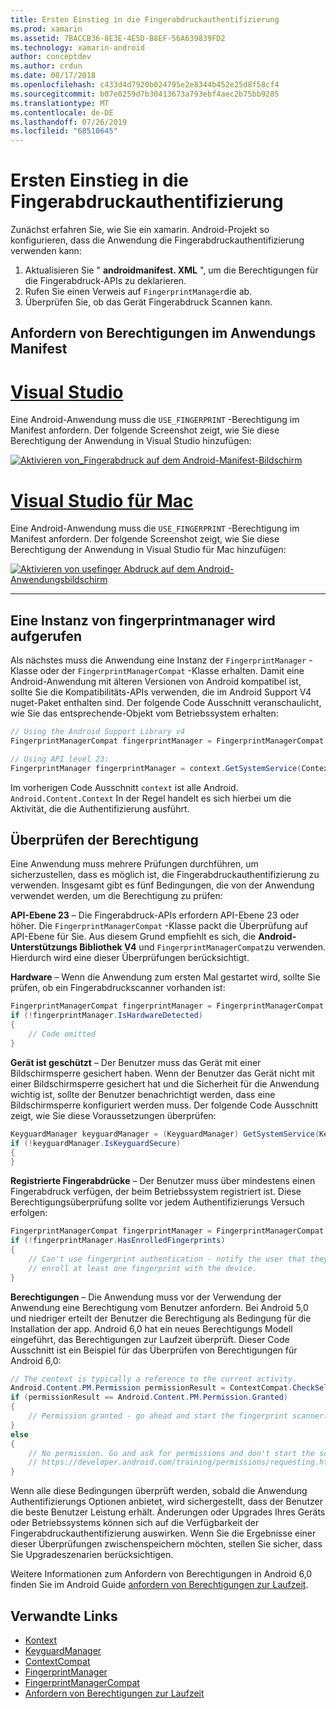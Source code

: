 ```yaml
---
title: Ersten Einstieg in die Fingerabdruckauthentifizierung
ms.prod: xamarin
ms.assetid: 7BACCB36-8E3E-4E5D-B8EF-56A639839FD2
ms.technology: xamarin-android
author: conceptdev
ms.author: crdun
ms.date: 08/17/2018
ms.openlocfilehash: c433d4d7920b024795e2e8344b452e25d8f58cf4
ms.sourcegitcommit: b07e0259d7b30413673a793ebf4aec2b75bb9285
ms.translationtype: MT
ms.contentlocale: de-DE
ms.lasthandoff: 07/26/2019
ms.locfileid: "68510645"
---
```

# <a name="getting-started-with-fingerprint-authentication"></a>Ersten Einstieg in die Fingerabdruckauthentifizierung

Zunächst erfahren Sie, wie Sie ein xamarin. Android-Projekt so konfigurieren, dass die Anwendung die Fingerabdruckauthentifizierung verwenden kann:

1. Aktualisieren Sie " **androidmanifest. XML** ", um die Berechtigungen für die Fingerabdruck-APIs zu deklarieren.
2. Rufen Sie einen Verweis auf `FingerprintManager`die ab.
3. Überprüfen Sie, ob das Gerät Fingerabdruck Scannen kann.

## <a name="requesting-permissions-in-the-application-manifest"></a>Anfordern von Berechtigungen im Anwendungs Manifest

# <a name="visual-studiotabwindows"></a>[Visual Studio](#tab/windows)

Eine Android-Anwendung muss die `USE_FINGERPRINT` -Berechtigung im Manifest anfordern. Der folgende Screenshot zeigt, wie Sie diese Berechtigung der Anwendung in Visual Studio hinzufügen:

[![Aktivieren von\_Fingerabdruck auf dem Android-Manifest-Bildschirm](get-started-images/fingerprint-01-vs.png)](get-started-images/fingerprint-01-vs.png#lightbox) 

# <a name="visual-studio-for-mactabmacos"></a>[Visual Studio für Mac](#tab/macos)

Eine Android-Anwendung muss die `USE_FINGERPRINT` -Berechtigung im Manifest anfordern. Der folgende Screenshot zeigt, wie Sie diese Berechtigung der Anwendung in Visual Studio für Mac hinzufügen:

[![Aktivieren von usefinger Abdruck auf dem Android-Anwendungsbildschirm](get-started-images/fingerprint-01-xs.png)](get-started-images/fingerprint-01-xs.png#lightbox) 

-----

## <a name="getting-an-instance-of-the-fingerprintmanager"></a>Eine Instanz von fingerprintmanager wird aufgerufen

Als nächstes muss die Anwendung eine Instanz der `FingerprintManager` -Klasse oder der `FingerprintManagerCompat` -Klasse erhalten. Damit eine Android-Anwendung mit älteren Versionen von Android kompatibel ist, sollte Sie die Kompatibilitäts-APIs verwenden, die im Android Support V4 nuget-Paket enthalten sind. Der folgende Code Ausschnitt veranschaulicht, wie Sie das entsprechende-Objekt vom Betriebssystem erhalten: 

```csharp
// Using the Android Support Library v4
FingerprintManagerCompat fingerprintManager = FingerprintManagerCompat.From(context);

// Using API level 23:
FingerprintManager fingerprintManager = context.GetSystemService(Context.FingerprintService) as FingerprintManager;
```  

Im vorherigen Code Ausschnitt `context` ist alle Android. `Android.Content.Context` In der Regel handelt es sich hierbei um die Aktivität, die die Authentifizierung ausführt.

## <a name="checking-for-eligibility"></a>Überprüfen der Berechtigung

Eine Anwendung muss mehrere Prüfungen durchführen, um sicherzustellen, dass es möglich ist, die Fingerabdruckauthentifizierung zu verwenden. Insgesamt gibt es fünf Bedingungen, die von der Anwendung verwendet werden, um die Berechtigung zu prüfen:  

**API-Ebene 23** &ndash; Die Fingerabdruck-APIs erfordern API-Ebene 23 oder höher. Die `FingerprintManagerCompat` -Klasse packt die Überprüfung auf API-Ebene für Sie. Aus diesem Grund empfiehlt es sich, die **Android-Unterstützungs Bibliothek V4** und `FingerprintManagerCompat`zu verwenden. Hierdurch wird eine dieser Überprüfungen berücksichtigt.

**Hardware** &ndash; Wenn die Anwendung zum ersten Mal gestartet wird, sollte Sie prüfen, ob ein Fingerabdruckscanner vorhanden ist:

```csharp
FingerprintManagerCompat fingerprintManager = FingerprintManagerCompat.From(context);
if (!fingerprintManager.IsHardwareDetected)
{
    // Code omitted
}
```

**Gerät ist geschützt** &ndash; Der Benutzer muss das Gerät mit einer Bildschirmsperre gesichert haben. Wenn der Benutzer das Gerät nicht mit einer Bildschirmsperre gesichert hat und die Sicherheit für die Anwendung wichtig ist, sollte der Benutzer benachrichtigt werden, dass eine Bildschirmsperre konfiguriert werden muss. Der folgende Code Ausschnitt zeigt, wie Sie diese Voraussetzungen überprüfen:

```csharp
KeyguardManager keyguardManager = (KeyguardManager) GetSystemService(KeyguardService);
if (!keyguardManager.IsKeyguardSecure)
{
}
```

**Registrierte Fingerabdrücke** &ndash; Der Benutzer muss über mindestens einen Fingerabdruck verfügen, der beim Betriebssystem registriert ist. Diese Berechtigungsüberprüfung sollte vor jedem Authentifizierungs Versuch erfolgen:

```csharp
FingerprintManagerCompat fingerprintManager = FingerprintManagerCompat.From(context);
if (!fingerprintManager.HasEnrolledFingerprints)
{
    // Can't use fingerprint authentication - notify the user that they need to
    // enroll at least one fingerprint with the device.
}
```

**Berechtigungen** &ndash; Die Anwendung muss vor der Verwendung der Anwendung eine Berechtigung vom Benutzer anfordern. Bei Android 5,0 und niedriger erteilt der Benutzer die Berechtigung als Bedingung für die Installation der app. Android 6,0 hat ein neues Berechtigungs Modell eingeführt, das Berechtigungen zur Laufzeit überprüft. Dieser Code Ausschnitt ist ein Beispiel für das Überprüfen von Berechtigungen für Android 6,0:

```csharp
// The context is typically a reference to the current activity.
Android.Content.PM.Permission permissionResult = ContextCompat.CheckSelfPermission(context, Manifest.Permission.UseFingerprint);
if (permissionResult == Android.Content.PM.Permission.Granted)
{
    // Permission granted - go ahead and start the fingerprint scanner.
}
else
{
    // No permission. Go and ask for permissions and don't start the scanner. See
    // https://developer.android.com/training/permissions/requesting.html
}
```

Wenn alle diese Bedingungen überprüft werden, sobald die Anwendung Authentifizierungs Optionen anbietet, wird sichergestellt, dass der Benutzer die beste Benutzer Leistung erhält. Änderungen oder Upgrades Ihres Geräts oder Betriebssystems können sich auf die Verfügbarkeit der Fingerabdruckauthentifizierung auswirken. Wenn Sie die Ergebnisse einer dieser Überprüfungen zwischenspeichern möchten, stellen Sie sicher, dass Sie Upgradeszenarien berücksichtigen.

Weitere Informationen zum Anfordern von Berechtigungen in Android 6,0 finden Sie im Android Guide [anfordern von Berechtigungen zur Laufzeit](https://developer.android.com/training/permissions/requesting.html).

## <a name="related-links"></a>Verwandte Links

- [Kontext](xref:Android.Content.Context)
- [KeyguardManager](xref:Android.App.KeyguardManager)
- [ContextCompat](https://developer.android.com/reference/android/support/v4/content/ContextCompat)
- [FingerprintManager](https://developer.android.com/reference/android/hardware/fingerprint/FingerprintManager.html)
- [FingerprintManagerCompat](https://developer.android.com/reference/android/support/v4/hardware/fingerprint/FingerprintManagerCompat.html)
- [Anfordern von Berechtigungen zur Laufzeit](https://developer.android.com/training/permissions/requesting.html)
